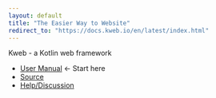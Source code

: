 ```yaml
---
layout: default
title: "The Easier Way to Website"
redirect_to: "https://docs.kweb.io/en/latest/index.html"
---
```


Kweb - a Kotlin web framework

* [User Manual](https://docs.kweb.io/) <- Start here
* [Source](https://github.com/kwebio/core)
* [Help/Discussion](https://gitter.im/kwebio/Lobby)
